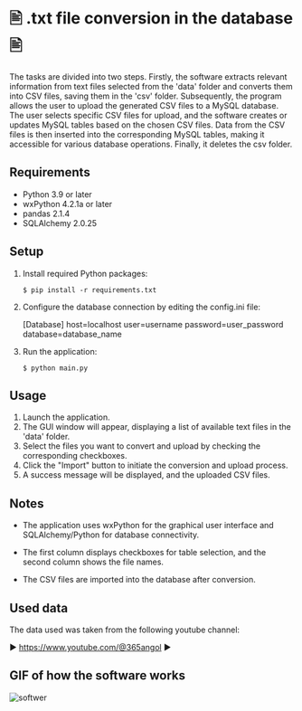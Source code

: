 # 🖹 .txt file conversion in the database 🖹

The tasks are divided into two steps. Firstly, the software extracts relevant information from text files selected from the 'data' folder and converts them into CSV files, saving them in the 'csv' folder. Subsequently, the program allows the user to upload the generated CSV files to a MySQL database. The user selects specific CSV files for upload, and the software creates or updates MySQL tables based on the chosen CSV files. Data from the CSV files is then inserted into the corresponding MySQL tables, making it accessible for various database operations. Finally, it deletes the csv folder.

## Requirements

- Python 3.9 or later
- wxPython 4.2.1a or later
- pandas 2.1.4
- SQLAlchemy 2.0.25

## Setup

1.  Install required Python packages:

    `$ pip install -r requirements.txt `

2.  Configure the database connection by editing the config.ini file:
    <?>

        [Database]

        host=localhost
        user=username
        password=user_password
        database=database_name

3.  Run the application:

    `$ python main.py `

## Usage

1. Launch the application.
2. The GUI window will appear, displaying a list of available text files in the 'data' folder.
3. Select the files you want to convert and upload by checking the corresponding checkboxes.
4. Click the "Import" button to initiate the conversion and upload process.
5. A success message will be displayed, and the uploaded CSV files.

## Notes

- The application uses wxPython for the graphical user interface and SQLAlchemy/Python for database connectivity.

- The first column displays checkboxes for table selection, and the second column shows the file names.

- The CSV files are imported into the database after conversion.

## Used data

The data used was taken from the following youtube channel:

▶️ https://www.youtube.com/@365angol ▶️

## GIF of how the software works

![softwer](https://github.com/Csikito/converter_txt_into_db/assets/84712542/912b29f3-05e4-4e31-9c9f-8dd4b9ad6547)
